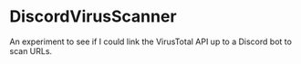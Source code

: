 # DiscordVirusScanner
An experiment to see if I could link the VirusTotal API up to a Discord bot to scan URLs.
